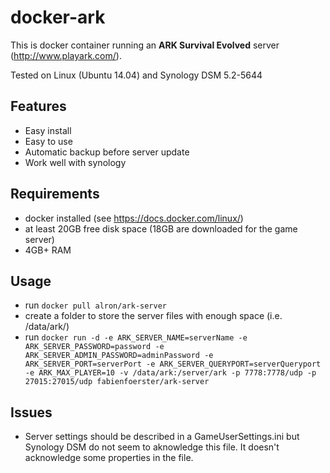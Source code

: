 # docker-ark 
This is docker container running an **ARK Survival Evolved** server (http://www.playark.com/).

Tested on Linux (Ubuntu 14.04)  and Synology DSM 5.2-5644
## Features

- Easy install
- Easy to use
- Automatic backup before server update
- Work well with synology

## Requirements
- docker installed (see https://docs.docker.com/linux/)
- at least 20GB free disk space (18GB are downloaded for the game server)
- 4GB+ RAM

## Usage
- run ``docker pull alron/ark-server``
- create a folder to store the server files with enough space (i.e. /data/ark/)
- run ``docker run -d -e ARK_SERVER_NAME=serverName -e ARK_SERVER_PASSWORD=password -e ARK_SERVER_ADMIN_PASSWORD=adminPassword -e ARK_SERVER_PORT=serverPort -e ARK_SERVER_QUERYPORT=serverQueryport -e ARK_MAX_PLAYER=10 -v /data/ark:/server/ark -p 7778:7778/udp -p 27015:27015/udp fabienfoerster/ark-server``

## Issues

- Server settings should be described in a GameUserSettings.ini but Synology DSM do not seem to aknowledge this file. It doesn't acknowledge some properties in the file.

